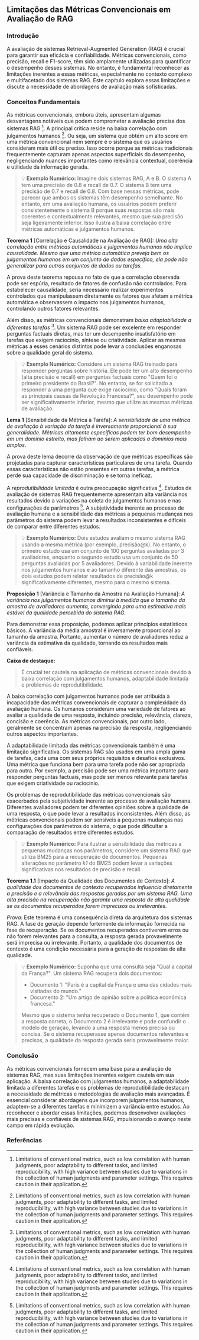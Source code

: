 ## Limitações das Métricas Convencionais em Avaliação de RAG

### Introdução
A avaliação de sistemas Retrieval-Augmented Generation (RAG) é crucial para garantir sua eficácia e confiabilidade. Métricas convencionais, como precisão, recall e F1-score, têm sido amplamente utilizadas para quantificar o desempenho desses sistemas. No entanto, é fundamental reconhecer as limitações inerentes a essas métricas, especialmente no contexto complexo e multifacetado dos sistemas RAG. Este capítulo explora essas limitações e discute a necessidade de abordagens de avaliação mais sofisticadas.

### Conceitos Fundamentais
As métricas convencionais, embora úteis, apresentam algumas desvantagens notáveis que podem comprometer a avaliação precisa dos sistemas RAG [^7]. A principal crítica reside na baixa correlação com julgamentos humanos [^7]. Ou seja, um sistema que obtém um alto score em uma métrica convencional nem sempre é o sistema que os usuários consideram mais útil ou preciso. Isso ocorre porque as métricas tradicionais frequentemente capturam apenas aspectos superficiais do desempenho, negligenciando nuances importantes como relevância contextual, coerência e utilidade da informação gerada.

> 💡 **Exemplo Numérico:** Imagine dois sistemas RAG, A e B. O sistema A tem uma precisão de 0.8 e recall de 0.7. O sistema B tem uma precisão de 0.7 e recall de 0.8. Com base nessas métricas, pode parecer que ambos os sistemas têm desempenho semelhante. No entanto, em uma avaliação humana, os usuários podem preferir consistentemente o sistema B porque suas respostas são mais coerentes e contextualmente relevantes, mesmo que sua precisão seja ligeiramente inferior. Isso ilustra a baixa correlação entre métricas automáticas e julgamentos humanos.

**Teorema 1** [Correlação e Causalidade na Avaliação de RAG]: *Uma alta correlação entre métricas automáticas e julgamentos humanos não implica causalidade. Mesmo que uma métrica automática preveja bem os julgamentos humanos em um conjunto de dados específico, ela pode não generalizar para outros conjuntos de dados ou tarefas.*

A prova deste teorema repousa no fato de que a correlação observada pode ser espúria, resultado de fatores de confusão não controlados. Para estabelecer causalidade, seria necessário realizar experimentos controlados que manipulassem diretamente os fatores que afetam a métrica automática e observassem o impacto nos julgamentos humanos, controlando outros fatores relevantes.

Além disso, as métricas convencionais demonstram *baixa adaptabilidade a diferentes tarefas* [^7]. Um sistema RAG pode ser excelente em responder perguntas factuais diretas, mas ter um desempenho insatisfatório em tarefas que exigem raciocínio, síntese ou criatividade. Aplicar as mesmas métricas a esses cenários distintos pode levar a conclusões enganosas sobre a qualidade geral do sistema.

> 💡 **Exemplo Numérico:** Considere um sistema RAG treinado para responder perguntas sobre história. Ele pode ter um alto desempenho (alta precisão e recall) em perguntas factuais como "Quem foi o primeiro presidente do Brasil?". No entanto, se for solicitado a responder a uma pergunta que exige raciocínio, como "Quais foram as principais causas da Revolução Francesa?", seu desempenho pode ser significativamente inferior, mesmo que utilize as mesmas métricas de avaliação.

**Lema 1** [Sensibilidade da Métrica à Tarefa]: *A sensibilidade de uma métrica de avaliação à variação da tarefa é inversamente proporcional à sua generalidade. Métricas altamente específicas podem ter bom desempenho em um domínio estreito, mas falham ao serem aplicadas a domínios mais amplos.*

A prova deste lema decorre da observação de que métricas específicas são projetadas para capturar características particulares de uma tarefa. Quando essas características não estão presentes em outras tarefas, a métrica perde sua capacidade de discriminação e se torna ineficaz.

A *reprodutibilidade limitada* é outra preocupação significativa [^7]. Estudos de avaliação de sistemas RAG frequentemente apresentam alta variância nos resultados devido a variações na coleta de julgamentos humanos e nas configurações de parâmetros [^7]. A subjetividade inerente ao processo de avaliação humana e a sensibilidade das métricas a pequenas mudanças nos parâmetros do sistema podem levar a resultados inconsistentes e difíceis de comparar entre diferentes estudos.

> 💡 **Exemplo Numérico:** Dois estudos avaliam o mesmo sistema RAG usando a mesma métrica (por exemplo, precisão@k). No entanto, o primeiro estudo usa um conjunto de 100 perguntas avaliadas por 3 avaliadores, enquanto o segundo estudo usa um conjunto de 50 perguntas avaliadas por 5 avaliadores. Devido à variabilidade inerente nos julgamentos humanos e ao tamanho diferente das amostras, os dois estudos podem relatar resultados de precisão@k significativamente diferentes, mesmo para o mesmo sistema.

**Proposição 1** [Variância e Tamanho da Amostra na Avaliação Humana]: *A variância nos julgamentos humanos diminui à medida que o tamanho da amostra de avaliadores aumenta, convergindo para uma estimativa mais estável da qualidade percebida do sistema RAG.*

Para demonstrar essa proposição, podemos aplicar princípios estatísticos básicos. A variância da média amostral é inversamente proporcional ao tamanho da amostra. Portanto, aumentar o número de avaliadores reduz a variância da estimativa da qualidade, tornando os resultados mais confiáveis.

**Caixa de destaque:**
> É crucial ter cautela na aplicação de métricas convencionais devido à baixa correlação com julgamentos humanos, adaptabilidade limitada e problemas de reprodutibilidade.

A baixa correlação com julgamentos humanos pode ser atribuída à incapacidade das métricas convencionais de capturar a complexidade da avaliação humana. Os humanos consideram uma variedade de fatores ao avaliar a qualidade de uma resposta, incluindo precisão, relevância, clareza, concisão e coerência. As métricas convencionais, por outro lado, geralmente se concentram apenas na precisão da resposta, negligenciando outros aspectos importantes.

A adaptabilidade limitada das métricas convencionais também é uma limitação significativa. Os sistemas RAG são usados em uma ampla gama de tarefas, cada uma com seus próprios requisitos e desafios exclusivos. Uma métrica que funciona bem para uma tarefa pode não ser apropriada para outra. Por exemplo, a precisão pode ser uma métrica importante para responder perguntas factuais, mas pode ser menos relevante para tarefas que exigem criatividade ou raciocínio.

Os problemas de reprodutibilidade das métricas convencionais são exacerbados pela subjetividade inerente ao processo de avaliação humana. Diferentes avaliadores podem ter diferentes opiniões sobre a qualidade de uma resposta, o que pode levar a resultados inconsistentes. Além disso, as métricas convencionais podem ser sensíveis a pequenas mudanças nas configurações dos parâmetros do sistema, o que pode dificultar a comparação de resultados entre diferentes estudos.

> 💡 **Exemplo Numérico:** Para ilustrar a sensibilidade das métricas a pequenas mudanças nos parâmetros, considere um sistema RAG que utiliza BM25 para a recuperação de documentos. Pequenas alterações no parâmetro *k1* do BM25 podem levar a variações significativas nos resultados de precisão e recall.

**Teorema 1.1** [Impacto da Qualidade dos Documentos de Contexto]: *A qualidade dos documentos de contexto recuperados influencia diretamente a precisão e a relevância das respostas geradas por um sistema RAG. Uma alta precisão na recuperação não garante uma resposta de alta qualidade se os documentos recuperados forem imprecisos ou irrelevantes.*

*Prova:* Este teorema é uma consequência direta da arquitetura dos sistemas RAG. A fase de geração depende fortemente da informação fornecida na fase de recuperação. Se os documentos recuperados contiverem erros ou não forem relevantes para a consulta, a resposta gerada provavelmente será imprecisa ou irrelevante. Portanto, a qualidade dos documentos de contexto é uma condição necessária para a geração de respostas de alta qualidade.

> 💡 **Exemplo Numérico:** Suponha que uma consulta seja "Qual a capital da França?". Um sistema RAG recupera dois documentos:
> *   Documento 1: "Paris é a capital da França e uma das cidades mais visitadas do mundo."
> *   Documento 2: "Um artigo de opinião sobre a política econômica francesa."
>
> Mesmo que o sistema tenha recuperado o Documento 1, que contém a resposta correta, o Documento 2 é irrelevante e pode confundir o modelo de geração, levando a uma resposta menos precisa ou concisa. Se o sistema recuperasse apenas documentos relevantes e precisos, a qualidade da resposta gerada seria provavelmente maior.

### Conclusão
As métricas convencionais fornecem uma base para a avaliação de sistemas RAG, mas suas limitações inerentes exigem cautela em sua aplicação. A baixa correlação com julgamentos humanos, a adaptabilidade limitada a diferentes tarefas e os problemas de reprodutibilidade destacam a necessidade de métricas e metodologias de avaliação mais avançadas. É essencial considerar abordagens que incorporem julgamentos humanos, adaptem-se a diferentes tarefas e minimizem a variância entre estudos. Ao reconhecer e abordar essas limitações, podemos desenvolver avaliações mais precisas e confiáveis de sistemas RAG, impulsionando o avanço neste campo em rápida evolução.

### Referências
[^7]: Limitations of conventional metrics, such as low correlation with human judgments, poor adaptability to different tasks, and limited reproducibility, with high variance between studies due to variations in the collection of human judgments and parameter settings. This requires caution in their application.
<!-- END -->